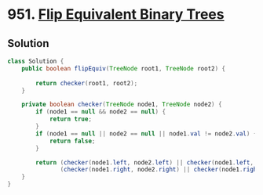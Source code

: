 # 951. [Flip Equivalent Binary Trees](https://leetcode.com/problems/flip-equivalent-binary-trees/description/?envType=daily-question&envId=2024-10-24)

## Solution

```java
class Solution {
    public boolean flipEquiv(TreeNode root1, TreeNode root2) {
        
        return checker(root1, root2);
    }

    private boolean checker(TreeNode node1, TreeNode node2) {
        if (node1 == null && node2 == null) {
            return true;
        }
        if (node1 == null || node2 == null || node1.val != node2.val) {
            return false;
        }

        return (checker(node1.left, node2.left) || checker(node1.left, node2.right)) &&
               (checker(node1.right, node2.right) || checker(node1.right, node2.left));
    }
}
```
